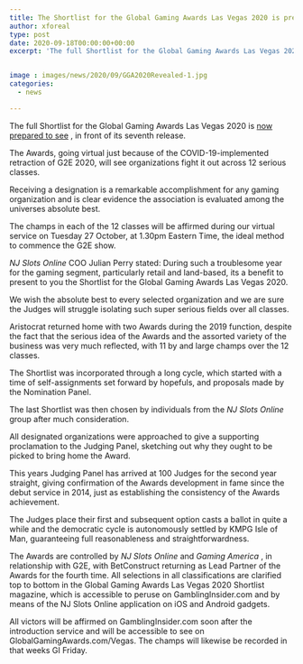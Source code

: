 ```yaml
---
title: The Shortlist for the Global Gaming Awards Las Vegas 2020 is presently available
author: xforeal 
type: post
date: 2020-09-18T00:00:00+00:00
excerpt: 'The full Shortlist for the Global Gaming Awards Las Vegas 2020 is presently prepared to see, in front of its seventh edition '


image : images/news/2020/09/GGA2020Revealed-1.jpg
categories:
  - news

---
```

The full Shortlist for the Global Gaming Awards Las Vegas 2020 is [now prepared to see][1] , in front of its seventh release. 

The Awards, going virtual just because of the COVID-19-implemented retraction of G2E 2020, will see organizations fight it out across 12 serious classes. 

Receiving a designation is a remarkable accomplishment for any gaming organization and is clear evidence the association is evaluated among the universes absolute best. 

The champs in each of the 12 classes will be affirmed during our virtual service on Tuesday 27 October, at 1.30pm Eastern Time, the ideal method to commence the G2E show. 

_NJ Slots Online_ COO Julian Perry stated: During such a troublesome year for the gaming segment, particularly retail and land-based, its a benefit to present to you the Shortlist for the Global Gaming Awards Las Vegas 2020. 

We wish the absolute best to every selected organization and we are sure the Judges will struggle isolating such super serious fields over all classes. 

Aristocrat returned home with two Awards during the 2019 function, despite the fact that the serious idea of the Awards and the assorted variety of the business was very much reflected, with 11 by and large champs over the 12 classes. 

The Shortlist was incorporated through a long cycle, which started with a time of self-assignments set forward by hopefuls, and proposals made by the Nomination Panel. 

The last Shortlist was then chosen by individuals from the _NJ Slots Online_ group after much consideration. 

All designated organizations were approached to give a supporting proclamation to the Judging Panel, sketching out why they ought to be picked to bring home the Award. 

This years Judging Panel has arrived at 100 Judges for the second year straight, giving confirmation of the Awards development in fame since the debut service in 2014, just as establishing the consistency of the Awards achievement. 

The Judges place their first and subsequent option casts a ballot in quite a while and the democratic cycle is autonomously settled by KMPG Isle of Man, guaranteeing full reasonableness and straightforwardness. 

The Awards are controlled by _NJ Slots Online_ and _Gaming America_ , in relationship with G2E, with BetConstruct returning as Lead Partner of the Awards for the fourth time. All selections in all classifications are clarified top to bottom in the Global Gaming Awards Las Vegas 2020 Shortlist magazine, which is accessible to peruse on GamblingInsider.com and by means of the NJ Slots Online application on iOS and Android gadgets. 

All victors will be affirmed on GamblingInsider.com soon after the introduction service and will be accessible to see on GlobalGamingAwards.com/Vegas. The champs will likewise be recorded in that weeks GI Friday.

 [1]: #